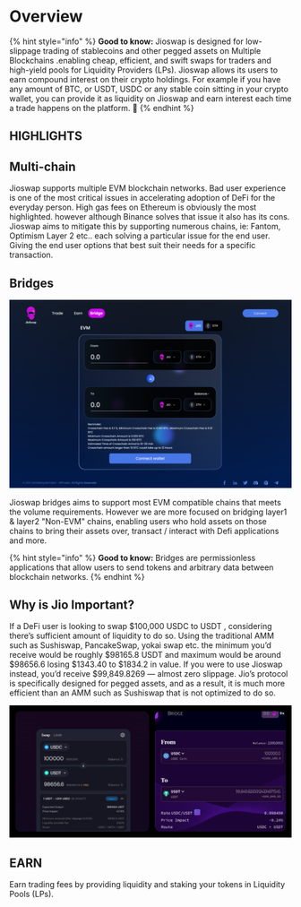 # Overview



{% hint style="info" %}
**Good to know:** Jioswap is designed for low-slippage trading of stablecoins and other pegged assets on Multiple Blockchains .enabling cheap, efficient, and swift swaps for traders and high-yield pools for Liquidity Providers (LPs). Jioswap allows its users to earn compound interest on their crypto holdings. For example if you have any amount of BTC, or USDT, USDC or any stable coin sitting  in your crypto wallet, you can provide it as liquidity on Jioswap and earn interest each time a trade happens on the platform. :tada:
{% endhint %}

## HIGHLIGHTS

## Multi-chain

Jioswap supports multiple EVM blockchain networks. Bad user experience is one of the most critical issues in accelerating adoption of DeFi for the everyday person. High gas fees on Ethereum is obviously the most highlighted. however although Binance solves that issue it also has its cons. Jioswap aims to mitigate this by supporting numerous chains, ie: Fantom, Optimism Layer 2 etc.. each solving a particular issue for the end user. Giving the end user options that best suit  their needs for a specific transaction.

## Bridges

![](<.gitbook/assets/Bridge page.png>)

Jioswap bridges aims to support most EVM compatible chains that meets the volume requirements. However we are more focused on bridging layer1 & layer2 "Non-EVM" chains, enabling users who hold assets on those chains to bring their assets over, transact / interact with Defi applications and more.

{% hint style="info" %}
**Good to know:** Bridges are permissionless applications that allow users to send tokens and arbitrary data between blockchain networks.
{% endhint %}

## Why is Jio Important?

If a DeFi user is looking to swap $100,000 USDC to USDT , considering there’s sufficient amount of liquidity to do so. Using the traditional AMM such as Sushiswap, PancakeSwap, yokai swap etc. the minimum you’d receive would be roughly $98165.8 USDT and maximum would be around $98656.6 losing $1343.40 to $1834.2 in value. If you were to use Jioswap instead, you’d receive $99,849.8269 — almost zero slippage. Jio’s protocol is specifically designed for pegged assets, and as a result, it is much more efficient than an AMM such as Sushiswap that is not optimized to do so.

![SWAPPING $100,000.00 USDC -> USDT ON SUSHI SWAP (on the LEFT) / SWAPPING $100,000.00 USDC -> USDT ON Jioswap(On the RIGHT)](.gitbook/assets/compare-jio-sushi.png)



## EARN

Earn trading fees by providing liquidity and staking your tokens in Liquidity Pools (LPs).

